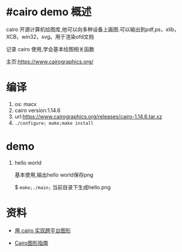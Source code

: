 #cairo demo
概述
==
cairo 开源计算机绘图库,他可以向多种设备上画图.可以输出到pdf,ps，xlib，XCB，win32，svg。用于渲染ofd文档

记录 cairo 使用,学会基本绘图相关函数

主页:https://www.cairographics.org/

编译
==
1. os: macx
2. cairo version:1.14.6
2. url:https://www.cairographics.org/releases/cairo-1.14.6.tar.xz
3. `./configure; make;make install`

demo
==
1. hello world
	
	基本使用,输出hello world保存png

	$ `make;./main;` 当前目录下生成hello.png


资料
==
+ [用 cairo 实现跨平台图形](http://www.ibm.com/developerworks/cn/linux/l-cairo/)

+ [Cairo图形指南](http://blog.chinaunix.net/uid-20665885-id-1903545.html)
